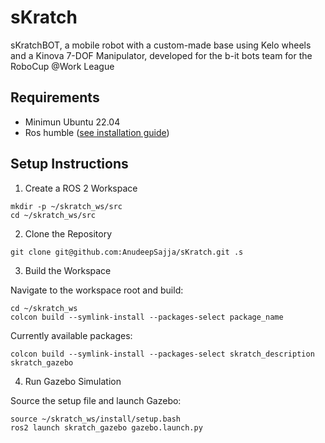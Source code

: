 # sKratch

sKratchBOT, a mobile robot with a custom-made base using Kelo wheels and a Kinova 7-DOF Manipulator, developed for the b-it bots team for the RoboCup @Work League

## Requirements
* Minimun Ubuntu 22.04 
* Ros humble ([see installation guide](https://docs.ros.org/en/humble/Installation.html))

## Setup Instructions
1. Create a ROS 2 Workspace 
```
mkdir -p ~/skratch_ws/src
cd ~/skratch_ws/src
```

2. Clone the Repository
```
git clone git@github.com:AnudeepSajja/sKratch.git .s
```

3. Build the Workspace

Navigate to the workspace root and build:
```
cd ~/skratch_ws
colcon build --symlink-install --packages-select package_name
```

Currently available packages:

```
colcon build --symlink-install --packages-select skratch_description skratch_gazebo
```


4. Run Gazebo Simulation

Source the setup file and launch Gazebo:
```
source ~/skratch_ws/install/setup.bash 
ros2 launch skratch_gazebo gazebo.launch.py
``` 

